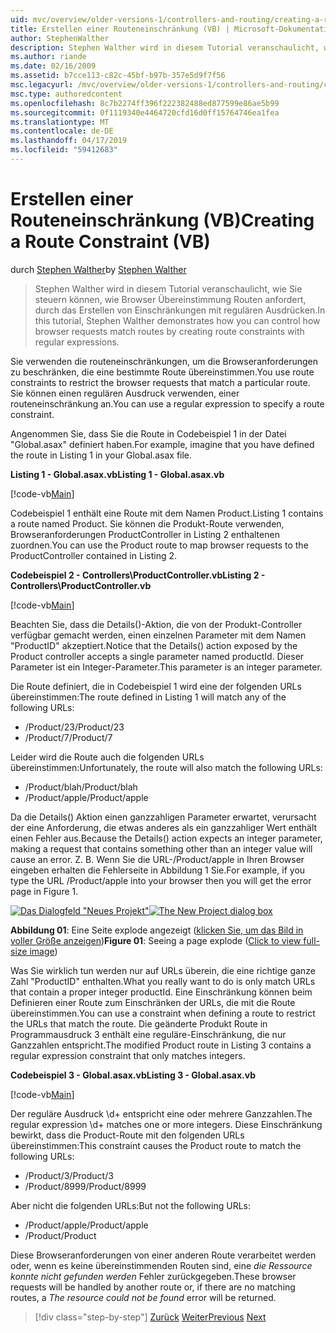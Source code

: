 ```yaml
---
uid: mvc/overview/older-versions-1/controllers-and-routing/creating-a-route-constraint-vb
title: Erstellen einer Routeneinschränkung (VB) | Microsoft-Dokumentation
author: StephenWalther
description: Stephen Walther wird in diesem Tutorial veranschaulicht, wie Sie steuern können, wie Browser Übereinstimmung Routen anfordert, durch das Erstellen von Einschränkungen mit regulären Ausdrücken.
ms.author: riande
ms.date: 02/16/2009
ms.assetid: b7cce113-c82c-45bf-b97b-357e5d9f7f56
msc.legacyurl: /mvc/overview/older-versions-1/controllers-and-routing/creating-a-route-constraint-vb
msc.type: authoredcontent
ms.openlocfilehash: 8c7b2274ff396f222382488ed877599e86ae5b99
ms.sourcegitcommit: 0f1119340e4464720cfd16d0ff15764746ea1fea
ms.translationtype: MT
ms.contentlocale: de-DE
ms.lasthandoff: 04/17/2019
ms.locfileid: "59412683"
---
```

# <a name="creating-a-route-constraint-vb"></a><span data-ttu-id="2cf0f-103">Erstellen einer Routeneinschränkung (VB)</span><span class="sxs-lookup"><span data-stu-id="2cf0f-103">Creating a Route Constraint (VB)</span></span>

<span data-ttu-id="2cf0f-104">durch [Stephen Walther](https://github.com/StephenWalther)</span><span class="sxs-lookup"><span data-stu-id="2cf0f-104">by [Stephen Walther](https://github.com/StephenWalther)</span></span>

> <span data-ttu-id="2cf0f-105">Stephen Walther wird in diesem Tutorial veranschaulicht, wie Sie steuern können, wie Browser Übereinstimmung Routen anfordert, durch das Erstellen von Einschränkungen mit regulären Ausdrücken.</span><span class="sxs-lookup"><span data-stu-id="2cf0f-105">In this tutorial, Stephen Walther demonstrates how you can control how browser requests match routes by creating route constraints with regular expressions.</span></span>


<span data-ttu-id="2cf0f-106">Sie verwenden die routeneinschränkungen, um die Browseranforderungen zu beschränken, die eine bestimmte Route übereinstimmen.</span><span class="sxs-lookup"><span data-stu-id="2cf0f-106">You use route constraints to restrict the browser requests that match a particular route.</span></span> <span data-ttu-id="2cf0f-107">Sie können einen regulären Ausdruck verwenden, einer routeneinschränkung an.</span><span class="sxs-lookup"><span data-stu-id="2cf0f-107">You can use a regular expression to specify a route constraint.</span></span>

<span data-ttu-id="2cf0f-108">Angenommen Sie, dass Sie die Route in Codebeispiel 1 in der Datei "Global.asax" definiert haben.</span><span class="sxs-lookup"><span data-stu-id="2cf0f-108">For example, imagine that you have defined the route in Listing 1 in your Global.asax file.</span></span>

<span data-ttu-id="2cf0f-109">**Listing 1 - Global.asax.vb**</span><span class="sxs-lookup"><span data-stu-id="2cf0f-109">**Listing 1 - Global.asax.vb**</span></span>

[!code-vb[Main](creating-a-route-constraint-vb/samples/sample1.vb)]

<span data-ttu-id="2cf0f-110">Codebeispiel 1 enthält eine Route mit dem Namen Product.</span><span class="sxs-lookup"><span data-stu-id="2cf0f-110">Listing 1 contains a route named Product.</span></span> <span data-ttu-id="2cf0f-111">Sie können die Produkt-Route verwenden, Browseranforderungen ProductController in Listing 2 enthaltenen zuordnen.</span><span class="sxs-lookup"><span data-stu-id="2cf0f-111">You can use the Product route to map browser requests to the ProductController contained in Listing 2.</span></span>

<span data-ttu-id="2cf0f-112">**Codebeispiel 2 - Controllers\ProductController.vb**</span><span class="sxs-lookup"><span data-stu-id="2cf0f-112">**Listing 2 - Controllers\ProductController.vb**</span></span>

[!code-vb[Main](creating-a-route-constraint-vb/samples/sample2.vb)]

<span data-ttu-id="2cf0f-113">Beachten Sie, dass die Details()-Aktion, die von der Produkt-Controller verfügbar gemacht werden, einen einzelnen Parameter mit dem Namen "ProductID" akzeptiert.</span><span class="sxs-lookup"><span data-stu-id="2cf0f-113">Notice that the Details() action exposed by the Product controller accepts a single parameter named productId.</span></span> <span data-ttu-id="2cf0f-114">Dieser Parameter ist ein Integer-Parameter.</span><span class="sxs-lookup"><span data-stu-id="2cf0f-114">This parameter is an integer parameter.</span></span>

<span data-ttu-id="2cf0f-115">Die Route definiert, die in Codebeispiel 1 wird eine der folgenden URLs übereinstimmen:</span><span class="sxs-lookup"><span data-stu-id="2cf0f-115">The route defined in Listing 1 will match any of the following URLs:</span></span>

- <span data-ttu-id="2cf0f-116">/Product/23</span><span class="sxs-lookup"><span data-stu-id="2cf0f-116">/Product/23</span></span>
- <span data-ttu-id="2cf0f-117">/Product/7</span><span class="sxs-lookup"><span data-stu-id="2cf0f-117">/Product/7</span></span>

<span data-ttu-id="2cf0f-118">Leider wird die Route auch die folgenden URLs übereinstimmen:</span><span class="sxs-lookup"><span data-stu-id="2cf0f-118">Unfortunately, the route will also match the following URLs:</span></span>

- <span data-ttu-id="2cf0f-119">/Product/blah</span><span class="sxs-lookup"><span data-stu-id="2cf0f-119">/Product/blah</span></span>
- <span data-ttu-id="2cf0f-120">/Product/apple</span><span class="sxs-lookup"><span data-stu-id="2cf0f-120">/Product/apple</span></span>

<span data-ttu-id="2cf0f-121">Da die Details() Aktion einen ganzzahligen Parameter erwartet, verursacht der eine Anforderung, die etwas anderes als ein ganzzahliger Wert enthält einen Fehler aus.</span><span class="sxs-lookup"><span data-stu-id="2cf0f-121">Because the Details() action expects an integer parameter, making a request that contains something other than an integer value will cause an error.</span></span> <span data-ttu-id="2cf0f-122">Z. B. Wenn Sie die URL-/Product/apple in Ihren Browser eingeben erhalten die Fehlerseite in Abbildung 1 Sie.</span><span class="sxs-lookup"><span data-stu-id="2cf0f-122">For example, if you type the URL /Product/apple into your browser then you will get the error page in Figure 1.</span></span>


<span data-ttu-id="2cf0f-123">[![Das Dialogfeld "Neues Projekt"](creating-a-route-constraint-vb/_static/image1.jpg)](creating-a-route-constraint-vb/_static/image1.png)</span><span class="sxs-lookup"><span data-stu-id="2cf0f-123">[![The New Project dialog box](creating-a-route-constraint-vb/_static/image1.jpg)](creating-a-route-constraint-vb/_static/image1.png)</span></span>

<span data-ttu-id="2cf0f-124">**Abbildung 01**: Eine Seite explode angezeigt ([klicken Sie, um das Bild in voller Größe anzeigen](creating-a-route-constraint-vb/_static/image2.png))</span><span class="sxs-lookup"><span data-stu-id="2cf0f-124">**Figure 01**: Seeing a page explode ([Click to view full-size image](creating-a-route-constraint-vb/_static/image2.png))</span></span>


<span data-ttu-id="2cf0f-125">Was Sie wirklich tun werden nur auf URLs überein, die eine richtige ganze Zahl "ProductID" enthalten.</span><span class="sxs-lookup"><span data-stu-id="2cf0f-125">What you really want to do is only match URLs that contain a proper integer productId.</span></span> <span data-ttu-id="2cf0f-126">Eine Einschränkung können beim Definieren einer Route zum Einschränken der URLs, die mit die Route übereinstimmen.</span><span class="sxs-lookup"><span data-stu-id="2cf0f-126">You can use a constraint when defining a route to restrict the URLs that match the route.</span></span> <span data-ttu-id="2cf0f-127">Die geänderte Produkt Route in Programmausdruck 3 enthält eine reguläre-Einschränkung, die nur Ganzzahlen entspricht.</span><span class="sxs-lookup"><span data-stu-id="2cf0f-127">The modified Product route in Listing 3 contains a regular expression constraint that only matches integers.</span></span>

<span data-ttu-id="2cf0f-128">**Codebeispiel 3 - Global.asax.vb**</span><span class="sxs-lookup"><span data-stu-id="2cf0f-128">**Listing 3 - Global.asax.vb**</span></span>

[!code-vb[Main](creating-a-route-constraint-vb/samples/sample3.vb)]

<span data-ttu-id="2cf0f-129">Der reguläre Ausdruck \d+ entspricht eine oder mehrere Ganzzahlen.</span><span class="sxs-lookup"><span data-stu-id="2cf0f-129">The regular expression \d+ matches one or more integers.</span></span> <span data-ttu-id="2cf0f-130">Diese Einschränkung bewirkt, dass die Product-Route mit den folgenden URLs übereinstimmen:</span><span class="sxs-lookup"><span data-stu-id="2cf0f-130">This constraint causes the Product route to match the following URLs:</span></span>

- <span data-ttu-id="2cf0f-131">/Product/3</span><span class="sxs-lookup"><span data-stu-id="2cf0f-131">/Product/3</span></span>
- <span data-ttu-id="2cf0f-132">/Product/8999</span><span class="sxs-lookup"><span data-stu-id="2cf0f-132">/Product/8999</span></span>

<span data-ttu-id="2cf0f-133">Aber nicht die folgenden URLs:</span><span class="sxs-lookup"><span data-stu-id="2cf0f-133">But not the following URLs:</span></span>

- <span data-ttu-id="2cf0f-134">/Product/apple</span><span class="sxs-lookup"><span data-stu-id="2cf0f-134">/Product/apple</span></span>
- <span data-ttu-id="2cf0f-135">/Product</span><span class="sxs-lookup"><span data-stu-id="2cf0f-135">/Product</span></span>

<span data-ttu-id="2cf0f-136">Diese Browseranforderungen von einer anderen Route verarbeitet werden oder, wenn es keine übereinstimmenden Routen sind, eine *die Ressource konnte nicht gefunden werden* Fehler zurückgegeben.</span><span class="sxs-lookup"><span data-stu-id="2cf0f-136">These browser requests will be handled by another route or, if there are no matching routes, a *The resource could not be found* error will be returned.</span></span>

> [!div class="step-by-step"]
> <span data-ttu-id="2cf0f-137">[Zurück](creating-custom-routes-vb.md)
> [Weiter](creating-a-custom-route-constraint-vb.md)</span><span class="sxs-lookup"><span data-stu-id="2cf0f-137">[Previous](creating-custom-routes-vb.md)
[Next](creating-a-custom-route-constraint-vb.md)</span></span>
